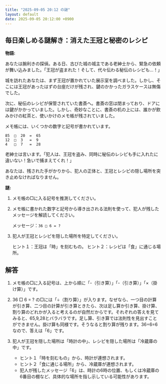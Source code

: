 ```yaml
---
title: "2025-09-05 20:12 の謎"
layout: default
date: 2025-09-05 20:12:00 +0900
---
```

## 毎日楽しめる謎解き：消えた王冠と秘密のレシピ

**物語:**

あなたは腕利きの探偵。ある日、古びた城の城主である老紳士から、緊急の依頼が舞い込みました。「王冠が盗まれた！そして、代々伝わる秘伝のレシピも…！」

城を訪れたあなたは、まず王冠が置かれていた展示室を調べました。しかし、そこには王冠があったはずの台座だけが残され、鍵のかかったガラスケースは無傷でした。

次に、秘伝のレシピが保管されていた書斎へ。書斎の窓は閉まっており、ドアには鍵がかかっていました。しかし、奇妙なことに、書斎の机の上には、誰かが飲みかけの紅茶と、使いかけのメモ帳が残されていました。

メモ帳には、いくつかの数字と記号が書かれています。

```
85  □  20  =  65
12  □  3   =  9
4   □  7   =  28
```

老紳士は言います。「犯人は、王冠を盗み、同時に秘伝のレシピも手に入れたに違いない！急いで捕まえてくれ！」

あなたは、残された手がかりから、犯人の正体と、王冠とレシピの隠し場所を突き止めなければなりません。

**謎:**

1.  メモ帳の□に入る記号を推測してください。
2.  メモ帳に書かれた数字と記号から導き出される法則を使って、犯人が残したメッセージを解読してください。

    メッセージ：`36 □ 6 = ?`

3.  犯人が王冠とレシピを隠した場所を特定してください。

    ヒント１：王冠は「時」を刻むもの。
    ヒント２：レシピは「食」に通じる場所。

## 解答

1.  メモ帳の□に入る記号は、上から順に「-（引き算）」「-（引き算）」「×（掛け算）」です。
2.  36 □ 6 = ? の□には「÷（割り算）」が入ります。なぜなら、一つ目の計算が引き算、二つ目の計算が引き算ときたら、次は足し算か引き算、掛け算、割り算のどれかが入ると考えるのが自然だからです。それぞれの答えを見てみると、65,9,28とバラバラです。足し算、引き算では法則性を見出すことができません。掛け算も同様です。そうなると割り算が残ります。36÷6=6なので、答えは「6」です。
3.  犯人が王冠を隠した場所は「時計の中」、レシピを隠した場所は「冷蔵庫の中」です。

    *   ヒント１「時を刻むもの」から、時計が連想されます。
    *   ヒント２「食に通じる場所」から、冷蔵庫が連想されます。
    *   犯人が残したメッセージ「6」は、時計の6時の位置、もしくは冷蔵庫の6番目の棚など、具体的な場所を指し示している可能性があります。
